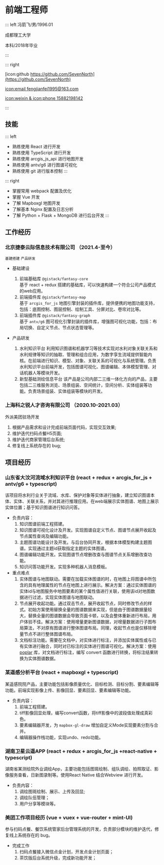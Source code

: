 # 前端工程师

::: left
冯箭飞/男/1996.01

成都理工大学

本科/2018年毕业


:::

::: right

[icon:github https://github.com/SevenNorth](https://github.com/SevenNorth)

[icon:email fengjianfei1995@163.com](mailto:fengjianfei1995@163.com)

[icon:weixin & icon:phone  15882198142](tel:15882198142)

:::

## 技能
::: left
- 熟练使用 React 进行开发
- 熟练使用 TypeScript 进行开发
- 熟练使用 arcgis_js_api 进行地图开发
- 熟练使用 antv/g6 进行图谱可视化
- 熟练使用 git 进行版本控制
:::

::: right
- 掌握常用 webpack 配置及优化
- 掌握 Vue 开发
- 了解 Mapboxgl 地图开发
- 了解基本 Nginx 配置及日志分析
- 了解 Python + Flask + MongoDB 进行后台开发
:::


## 工作经历

### 北京捷泰云际信息技术有限公司 （2021.4-至今）
`基建搭建` `产品研发`

- 基础建设  
  1. 前端基础库 `@gistack/fantasy-core`  
   基于 react + redux 搭建的基础库，可以快速构建一个符合公司产品模式的web应用。
  2. 前端插件库 `@gistack/fantasy-map`  
   基于 `arcgis_for_js` 地图引擎封装的插件库，提供便携的地图功能支持，包括：底图控制、图层控制、绘制工具、分屏对比、卷帘对比等。
  3. 前端插件库 `@gistack/fantasy-graph`  
   基于 `antv/g6` 图可视化引擎封装的插件库，增强图可视化功能，包括：布局切换、自定义节点、节点状态管理等。

- 产品研发
  1. 水利知识平台
    利用知识图谱和机器学习等技术实现对水利对象关联关系和水利规律等知识的抽取、管理和组合应用，为数字孪生流域提供智能内核。在前端进行知识、模型、对象、关联关系的可视化与系统管理。负责水利知识平台前端开发，包括图谱可视化、图谱编辑、本体模型管理、对话机器人等模块开发。
  2. 新型基础测绘信息平台
    该产品是公司内部二三维一体化方向的产品，主要包括二三维服务浏览、场景组装、空间统计，空间分析、实体组装等功能。负责场景组装、实体组装等模块的开发。  

### 上海科之锐人才咨询有限公司 （2020.10-2021.03）  
外派美团驻场开发

1. 根据产品需求和设计完成前端页面代码，实现交互效果;
2. 维护迭代扫码点餐H5页面;
3. 维护迭代商家管理后台系统;
4. 修复线上系统存在的 bug;


## 项目经历

### 山东省大汶河流域水利知识平台 (react + redux + arcgis_for_js + antv/g6 + typescript) 
  该项目将水利行业关于流域、水库、保护对象等实体进行抽象，建立知识图谱本体、实体、关联关系，并对其进行推理应用。在web端展示实体图谱、地图上展示实体位置；基于知识图谱进行知识问答。  

- 负责内容：
  1. 知识图谱前端工程搭建。
  2. 知识图谱可视化设计及开发。实现图谱自定义节点、图谱节点展开收起及节点属性查询及编辑功能。
  3. 主题图谱功能设计及开发。与后台协同开发，根据本体模型构建主题图谱。实现通过主题id获取指定主题的实体图谱。
  4. 图谱编辑功能开发。实现图谱节点增删改查与图谱节点关系增删改查功能。
  5. 知识问答功能开发。实现多种机器人消息模板。
- 重点难点
  1. 实体图谱与地图联动。需要在加载实体图谱的时，在地图上将图谱中所包含的具有地理属性的节点在地图上进行展示。解决方案：通过实体图谱的实体id与地图服务中地图要素的某个属性值进行关联，使用该id对地图数据进行过滤，实现实体图谱与地图联动。
  2. 节点展开收起功能。通过双击节点，展开收起节点，同时修改节点的样式。初始方案使用替换全量的图谱数据来实现，但是由于图谱数据量较大，替换全量的图谱数据会导致页面卡顿，以及会整体重新进行布局，用户体验不佳。解决方案：使用增量更新图谱数据，对增量数据进行子图布局算法，不对原有图谱进行整体图谱布局。同理，收起节点也是仅移除增量节点不进行整体图谱布局。
  3. 文档标注功能。需要在文档中，对实体进行标注，并添加实体属性或与已有实体进行融合，同时对已标注的实体进行图谱可视化。解决方案：使用 [poplar](https://github.com/synyi/poplar) 库，对文档进行标注，编写 convert 函数进行转换，将标注结果转换为实体图谱数据。

### 某遥感分析平台 (react + mapboxgl + typescript) 
  某遥感院院产品，主要功能包括影像质量优化、目标检测、目标分割、要素编辑等功能。前端实现影像上传、影像回显、要素回显、要素编辑等功能。

- 负责内容：
   1. 前端工程搭建。
   2. tiff影像回显处理，编写convert函数，将tiff影像中的波段值处理成真彩色。
   3. 要素编辑器开发，为 `mapbox-gl-draw` 增加自定义Mode实现要素分割与合并。
   4. 编辑器操作栈功能，实现undo、redo功能。

### 湖南卫星云遥APP (react + redux + arcgis_for_js +react-native + typescript) 
  湖南省某测绘院外业调绘App，主要功能包括图斑绘制、组队调绘、拍照取证、影像服务查看，日新图录制等。使用React Native 结合Webview 进行开发。
- 负责内容：
  1. 调绘图斑绘制、展示、上传及回显;
  2. 调绘队伍管理；
  3. 用户分享等模块等。


### 美团工作项目经历 (vue + vuex + vue-router + mint-UI)
  参与扫码点餐、餐饮系统管家后台管理系统的开发，负责部分模块的维护迭代，修复线上系统存在的 bug。

- 完成工作
  1. 扫码点餐接入微信点金计划，开发点金计划页面；
  2. 茶饮版后台系统升级，完成新功能开发；

